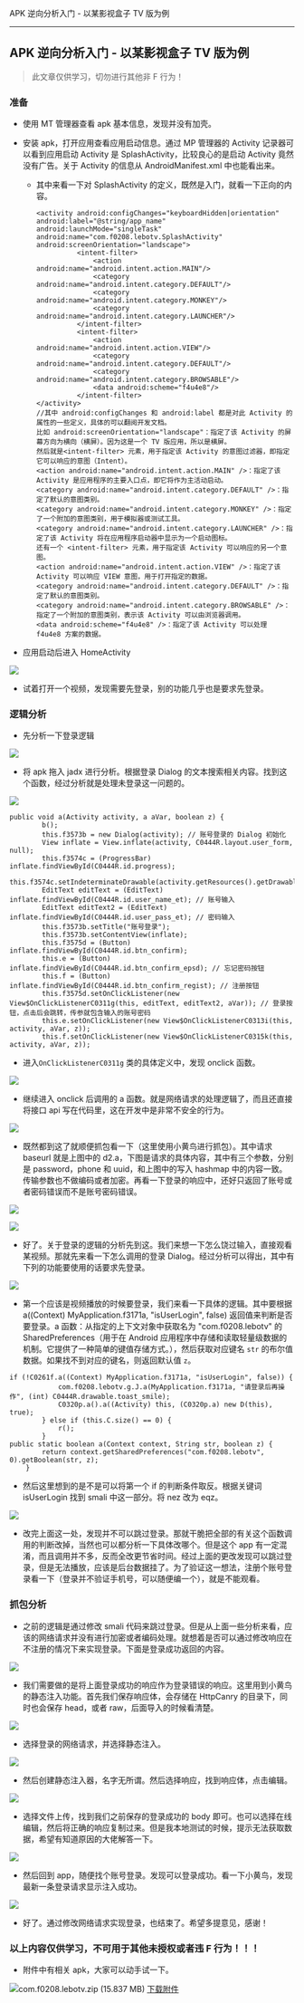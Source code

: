 
APK 逆向分析入门 - 以某影视盒子 TV 版为例

- - -

## APK 逆向分析入门 - 以某影视盒子 TV 版为例

> 此文章仅供学习，切勿进行其他非 F 行为！

### 准备

-   使用 MT 管理器查看 apk 基本信息，发现并没有加壳。
-   安装 apk，打开应用查看应用启动信息。通过 MP 管理器的 Activity 记录器可以看到应用启动 Activity 是 SplashActivity，比较良心的是启动 Activity 竟然没有广告。关于 Activity 的信息从 AndroidManifest.xml 中也能看出来。
    
    -   其中来看一下对 SplashActivity 的定义，既然是入门，就看一下正向的内容。
        
        ```plain
        <activity android:configChanges="keyboardHidden|orientation" android:label="@string/app_name" android:launchMode="singleTask" android:name="com.f0208.lebotv.SplashActivity" android:screenOrientation="landscape">
                  <intent-filter>
                      <action android:name="android.intent.action.MAIN"/>
                      <category android:name="android.intent.category.DEFAULT"/>
                      <category android:name="android.intent.category.MONKEY"/>
                      <category android:name="android.intent.category.LAUNCHER"/>
                  </intent-filter>
                  <intent-filter>
                      <action android:name="android.intent.action.VIEW"/>
                      <category android:name="android.intent.category.DEFAULT"/>
                      <category android:name="android.intent.category.BROWSABLE"/>
                      <data android:scheme="f4u4e8"/>
                  </intent-filter>
        </activity>
        //其中 android:configChanges 和 android:label 都是对此 Activity 的属性的一些定义，具体的可以翻阅开发文档。
        比如 android:screenOrientation="landscape"：指定了该 Activity 的屏幕方向为横向（横屏）。因为这是一个 TV 版应用，所以是横屏。
        然后就是<intent-filter> 元素，用于指定该 Activity 的意图过滤器，即指定它可以响应的意图（Intent）。
        <action android:name="android.intent.action.MAIN" />：指定了该 Activity 是应用程序的主要入口点，即它将作为主活动启动。
        <category android:name="android.intent.category.DEFAULT" />：指定了默认的意图类别。
        <category android:name="android.intent.category.MONKEY" />：指定了一个附加的意图类别，用于模拟器或测试工具。
        <category android:name="android.intent.category.LAUNCHER" />：指定了该 Activity 将在应用程序启动器中显示为一个启动图标。
        还有一个 <intent-filter> 元素，用于指定该 Activity 可以响应的另一个意图。
        <action android:name="android.intent.action.VIEW" />：指定了该 Activity 可以响应 VIEW 意图，用于打开指定的数据。
        <category android:name="android.intent.category.DEFAULT" />：指定了默认的意图类别。
        <category android:name="android.intent.category.BROWSABLE" />：指定了一个附加的意图类别，表示该 Activity 可以由浏览器调用。
        <data android:scheme="f4u4e8" />：指定了该 Activity 可以处理 f4u4e8 方案的数据。
        ```
        
-   应用启动后进入 HomeActivity
    

[![](assets/1701071869-0d9ef26cf55ad765e82d7d11b112196c.png)](https://xzfile.aliyuncs.com/media/upload/picture/20231126185245-ee8f7a5a-8c49-1.png)

-   试着打开一个视频，发现需要先登录，别的功能几乎也是要求先登录。

### 逻辑分析

-   先分析一下登录逻辑

[![](assets/1701071869-84b1e9023c59ed6b45dc8b8d04504828.png)](https://xzfile.aliyuncs.com/media/upload/picture/20231126185317-01765896-8c4a-1.png)

-   将 apk 拖入 jadx 进行分析。根据登录 Dialog 的文本搜索相关内容。找到这个函数，经过分析就是处理未登录这一问题的。

[![](assets/1701071869-26e53bd61c9c7d48085f53e601ce9766.png)](https://xzfile.aliyuncs.com/media/upload/picture/20231126185329-08a45cd0-8c4a-1.png)

```plain
public void a(Activity activity, a aVar, boolean z) {
        b();
        this.f3573b = new Dialog(activity); // 账号登录的 Dialog 初始化
        View inflate = View.inflate(activity, C0444R.layout.user_form, null);
        this.f3574c = (ProgressBar) inflate.findViewById(C0444R.id.progress);
        this.f3574c.setIndeterminateDrawable(activity.getResources().getDrawable(C0444R.drawable.custom_progress_draw));
        EditText editText = (EditText) inflate.findViewById(C0444R.id.user_name_et); // 账号输入
        EditText editText2 = (EditText) inflate.findViewById(C0444R.id.user_pass_et); // 密码输入
        this.f3573b.setTitle("账号登录");
        this.f3573b.setContentView(inflate);
        this.f3575d = (Button) inflate.findViewById(C0444R.id.btn_confirm);
        this.e = (Button) inflate.findViewById(C0444R.id.btn_confirm_epsd); // 忘记密码按钮
        this.f = (Button) inflate.findViewById(C0444R.id.btn_confirm_regist); // 注册按钮
        this.f3575d.setOnClickListener(new View$OnClickListenerC0311g(this, editText, editText2, aVar)); // 登录按钮，点击后会跳转，传参就包含输入的账号密码
        this.e.setOnClickListener(new View$OnClickListenerC0313i(this, activity, aVar, z));
        this.f.setOnClickListener(new View$OnClickListenerC0315k(this, activity, aVar, z));
```

-   进入`OnClickListenerC0311g` 类的具体定义中，发现 onclick 函数。

[![](assets/1701071869-1e9ebc81cdd1b1187a67addcb9a2bf32.png)](https://xzfile.aliyuncs.com/media/upload/picture/20231126185336-0cca1890-8c4a-1.png)

-   继续进入 onclick 后调用的 a 函数。就是网络请求的处理逻辑了，而且还直接将接口 api 写在代码里，这在开发中是非常不安全的行为。

[![](assets/1701071869-22d2b52234c91994b7d6333e1bd81403.png)](https://xzfile.aliyuncs.com/media/upload/picture/20231126185342-10446ffc-8c4a-1.png)

-   既然都到这了就顺便抓包看一下（这里使用小黄鸟进行抓包）。其中请求 baseurl 就是上图中的 d2.a，下图是请求的具体内容，其中有三个参数，分别是 password，phone 和 uuid，和上图中的写入 hashmap 中的内容一致。传输参数也不做编码或者加密。再看一下登录的响应中，还好只返回了账号或者密码错误而不是账号密码错误。

[![](assets/1701071869-f5b09acd4d5428577652b6430cca1f64.png)](https://xzfile.aliyuncs.com/media/upload/picture/20231126185346-12ed96ac-8c4a-1.png)

[![](assets/1701071869-952c49ea570dfe71b491398a5e5fe776.png)](https://xzfile.aliyuncs.com/media/upload/picture/20231126185351-15aaab78-8c4a-1.png)

-   好了。关于登录的逻辑的分析先到这。我们来想一下怎么饶过输入，直接观看某视频。那就先来看一下怎么调用的登录 Dialog。经过分析可以得出，其中有下列的功能要使用的话要求先登录。

[![](assets/1701071869-9f6326cba02c930a1a635db3630ae7fa.png)](https://xzfile.aliyuncs.com/media/upload/picture/20231126185356-189ba206-8c4a-1.png)

-   第一个应该是视频播放的时候要登录，我们来看一下具体的逻辑。其中要根据 a((Context) MyApplication.f3171a, "isUserLogin", false) 返回值来判断是否要登录。a 函数：从指定的上下文对象中获取名为 "com.f0208.lebotv" 的 SharedPreferences（用于在 Android 应用程序中存储和读取轻量级数据的机制。它提供了一种简单的键值存储方式。），然后获取对应键名 `str` 的布尔值数据。如果找不到对应的键名，则返回默认值 `z`。

```plain
if (!C0261f.a((Context) MyApplication.f3171a, "isUserLogin", false)) {
            com.f0208.lebotv.g.J.a(MyApplication.f3171a, "请登录后再操作", (int) C0444R.drawable.toast_smile);
            C0320p.a().a((Activity) this, (C0320p.a) new D(this), true);
        } else if (this.C.size() == 0) {
            r();
        }
public static boolean a(Context context, String str, boolean z) {
        return context.getSharedPreferences("com.f0208.lebotv", 0).getBoolean(str, z);
    }
```

-   然后这里想到的是不是可以将第一个 if 的判断条件取反。根据关键词 isUserLogin 找到 smali 中这一部分。将 nez 改为 eqz。

[![](assets/1701071869-7ddb5eca8bc07637bf89a6b8f4ad5bf3.png)](https://xzfile.aliyuncs.com/media/upload/picture/20231126185403-1ca99b0a-8c4a-1.png)

-   改完上面这一处，发现并不可以跳过登录。那就干脆把全部的有关这个函数调用的判断改掉，当然也可以都分析一下具体改哪个。但是这个 app 有一定混淆，而且调用并不多，反而全改更节省时间。经过上面的更改发现可以跳过登录，但是无法播放，应该是后台数据挂了。为了验证这一想法，注册个账号登录看一下（登录并不验证手机号，可以随便编一个），就是不能观看。

### 抓包分析

-   之前的逻辑是通过修改 smali 代码来跳过登录。但是从上面一些分析来看，应该的网络请求并没有进行加密或者编码处理。就想着是否可以通过修改响应在不注册的情况下来实现登录。下面是登录成功返回的内容。

[![](assets/1701071869-050bccdd84b469de324014bd84d9a9dd.png)](https://xzfile.aliyuncs.com/media/upload/picture/20231126185409-203e251a-8c4a-1.png)

-   我们需要做的是将上面登录成功的响应作为登录错误的响应。这里用到小黄鸟的静态注入功能。首先我们保存响应体，会存储在 HttpCanry 的目录下，同时也会保存 head，或者 raw，后面导入的时候看清楚。

[![](assets/1701071869-6ce27dc3f0f8535412beb6d5612843a2.png)](https://xzfile.aliyuncs.com/media/upload/picture/20231126185413-228ea97a-8c4a-1.png)

-   选择登录的网络请求，并选择静态注入。

[![](assets/1701071869-ec2f281487495a8f6fe32e6ac1ac2ef3.png)](https://xzfile.aliyuncs.com/media/upload/picture/20231126185417-255d7a28-8c4a-1.png)

-   然后创建静态注入器，名字无所谓。然后选择响应，找到响应体，点击编辑。

[![](assets/1701071869-ecc346d8752f12d4ae816aac284e7a2d.png)](https://xzfile.aliyuncs.com/media/upload/picture/20231126185423-28c67a34-8c4a-1.png)

-   选择文件上传，找到我们之前保存的登录成功的 body 即可。也可以选择在线编辑，然后将正确的响应复制过来。但是我本地测试的时候，提示无法获取数据，希望有知道原因的大佬解答一下。

[![](assets/1701071869-45068db2dcb4c0e83684c7e4e2e3a556.png)](https://xzfile.aliyuncs.com/media/upload/picture/20231126185428-2b9fbc3e-8c4a-1.png)

-   然后回到 app，随便找个账号登录。发现可以登录成功。看一下小黄鸟，发现最新一条登录请求显示注入成功。

[![](assets/1701071869-9aad72537ca990afcc1862a967801397.png)](https://xzfile.aliyuncs.com/media/upload/picture/20231126185432-2e45c69a-8c4a-1.png)

-   好了。通过修改网络请求实现登录，也结束了。希望多提意见，感谢！

### 以上内容仅供学习，不可用于其他未授权或者违 F 行为！！！

-   附件中有相关 apk，大家可以动手试一下。

![](assets/1701071869-c1a690c3008373b105f447e452f0cfec.gif)com.f0208.lebotv.zip (15.837 MB) [下载附件](https://xzfile.aliyuncs.com/upload/affix/20231126185618-6d2e50ca-8c4a-1.zip)
